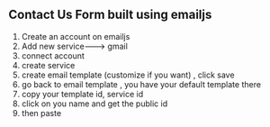 ## Contact Us Form built using emailjs

1. Create an account on emailjs
2. Add new service---> gmail
3. connect account
4. create service
5. create email template (customize if you want) , click save
6. go back to email template , you have your default template there
7. copy your template id, service id
8. click on you name and get the public id
9. then paste
